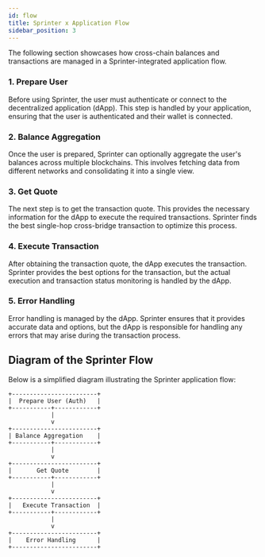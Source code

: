 ```yaml
---
id: flow
title: Sprinter x Application Flow
sidebar_position: 3
---
```


The following section showcases how cross-chain balances and transactions are managed in a Sprinter-integrated application flow.

### 1. Prepare User

Before using Sprinter, the user must authenticate or connect to the decentralized application (dApp). This step is handled by your application, ensuring that the user is authenticated and their wallet is connected.

### 2. Balance Aggregation

Once the user is prepared, Sprinter can optionally aggregate the user's balances across multiple blockchains. This involves fetching data from different networks and consolidating it into a single view.

### 3. Get Quote

The next step is to get the transaction quote. This provides the necessary information for the dApp to execute the required transactions. Sprinter finds the best single-hop cross-bridge transaction to optimize this process.

### 4. Execute Transaction

After obtaining the transaction quote, the dApp executes the transaction. Sprinter provides the best options for the transaction, but the actual execution and transaction status monitoring is handled by the dApp.

### 5. Error Handling

Error handling is managed by the dApp. Sprinter ensures that it provides accurate data and options, but the dApp is responsible for handling any errors that may arise during the transaction process.

## Diagram of the Sprinter Flow

Below is a simplified diagram illustrating the Sprinter application flow:

```plaintext
+------------------------+
|  Prepare User (Auth)   |
+-----------+------------+
            |
            v
+------------------------+
| Balance Aggregation    | 
+-----------+------------+
            |
            v
+------------------------+
|       Get Quote        |
+-----------+------------+
            |
            v
+------------------------+
|   Execute Transaction  | 
+-----------+------------+
            |
            v
+------------------------+
|    Error Handling      | 
+------------------------+
```
